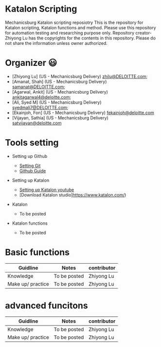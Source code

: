 # Katalon Scripting 
Mechanicsburg Katalon scripting reposiotry 
This is the repository for Katalon scripting, Katalon functions and method.
Please use this repository for automation testing and researching purpose only.
Repository creator- Zhiyong Lu has the copyrights for the contents in this repository. Please do not share the information unless owner authorized.

# Organizer :smiley:
 * [Zhiyong Lu] (US - Mechanicsburg Delivery) <zhilu@DELOITTE.com>; 
 * [Amanat, Shah] (US - Mechanicsburg Delivery) <samanat@DELOITTE.com>; 
 * [Agarwal, Ankit] (US - Mechanicsburg Delivery) <ankitagarwal4@deloitte.com>; 
 * [Ali, Syed M] (US - Mechanicsburg Delivery) <syedmali7@DELOITTE.com>; 
 * [Ekainjoh, Fon] (US - Mechanicsburg Delivery) <fekainjoh@deloitte.com>
 * [Vijayan, Sathia] (US - Mechanicsburg Delivery) <satvijayan@deloitte.com>
 
# Tools setting
 * Setting up Github
    * [Setting Git](https://help.github.com/articles/set-up-git/)
    * [Github Guide](https://guides.github.com/)
    
 * Setting up Katalon
    * [Setting up Katalon youtube](https://docs.katalon.com/katalon-studio/tutorials/install_setup_katalon_studio.html)
    * [Download Katalon studio]https://www.katalon.com/)
    
 * Katalon
    * To be posted
 * Katalon functions
    * To be posted


# Basic functions

Guidline |Notes | contributor
------- |------------ | -------------
Knowledge|To be posted |  Zhiyong Lu
Make up/ practice|To be posted | Zhiyong Lu

# advanced funcitons

Guidline |Notes | contributor
------- |------------ | -------------
Knowledge|To be posted |  Zhiyong Lu
Make up/ practice|To be posted | Zhiyong Lu

